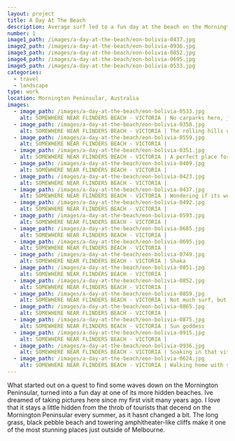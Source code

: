 ```yaml
---
layout: project
title: A Day At The Beach
description: Average surf led to a fun day at the beach on the Mornington Peninsular, Victoria, Australia.
number: 1
image1_path: /images/a-day-at-the-beach/eon-bolivia-0437.jpg
image2_path: /images/a-day-at-the-beach/eon-bolivia-0936.jpg
image3_path: /images/a-day-at-the-beach/eon-bolivia-0852.jpg
image4_path: /images/a-day-at-the-beach/eon-bolivia-0695.jpg
image5_path: /images/a-day-at-the-beach/eon-bolivia-0533.jpg
categories:
  - travel
  - landscape
type: work
location: Mornington Peninsular, Australia
images:
  - image_path: /images/a-day-at-the-beach/eon-bolivia-0533.jpg
    alt: SOMEWHERE NEAR FLINDERS BEACH - VICTORIA | No carparks here, just a walk through a locals paddock.
  - image_path: /images/a-day-at-the-beach/eon-bolivia-0358.jpg
    alt: SOMEWHERE NEAR FLINDERS BEACH - VICTORIA | The rolling hills of wild wheat end at the beautiful blue ocean.
  - image_path: /images/a-day-at-the-beach/eon-bolivia-0559.jpg
    alt: SOMEWHERE NEAR FLINDERS BEACH - VICTORIA |
  - image_path: /images/a-day-at-the-beach/eon-bolivia-0351.jpg
    alt: SOMEWHERE NEAR FLINDERS BEACH - VICTORIA | A perfect place for a picnic.
  - image_path: /images/a-day-at-the-beach/eon-bolivia-0409.jpg
    alt: SOMEWHERE NEAR FLINDERS BEACH - VICTORIA |
  - image_path: /images/a-day-at-the-beach/eon-bolivia-0423.jpg
    alt: SOMEWHERE NEAR FLINDERS BEACH - VICTORIA |
  - image_path: /images/a-day-at-the-beach/eon-bolivia-0437.jpg
    alt: SOMEWHERE NEAR FLINDERS BEACH - VICTORIA | Wondering if its worth the trek down to the beach.
  - image_path: /images/a-day-at-the-beach/eon-bolivia-0492.jpg
    alt: SOMEWHERE NEAR FLINDERS BEACH - VICTORIA |
  - image_path: /images/a-day-at-the-beach/eon-bolivia-0593.jpg
    alt: SOMEWHERE NEAR FLINDERS BEACH - VICTORIA |
  - image_path: /images/a-day-at-the-beach/eon-bolivia-0685.jpg
    alt: SOMEWHERE NEAR FLINDERS BEACH - VICTORIA |
  - image_path: /images/a-day-at-the-beach/eon-bolivia-0695.jpg
    alt: SOMEWHERE NEAR FLINDERS BEACH - VICTORIA |
  - image_path: /images/a-day-at-the-beach/eon-bolivia-0749.jpg
    alt: SOMEWHERE NEAR FLINDERS BEACH - VICTORIA | Shaka
  - image_path: /images/a-day-at-the-beach/eon-bolivia-0851.jpg
    alt: SOMEWHERE NEAR FLINDERS BEACH - VICTORIA |
  - image_path: /images/a-day-at-the-beach/eon-bolivia-0852.jpg
    alt: SOMEWHERE NEAR FLINDERS BEACH - VICTORIA |
  - image_path: /images/a-day-at-the-beach/eon-bolivia-0859.jpg
    alt: SOMEWHERE NEAR FLINDERS BEACH - VICTORIA | Not much surf, but always time for a swim in the crystal clear rockpools
  - image_path: /images/a-day-at-the-beach/eon-bolivia-0865.jpg
    alt: SOMEWHERE NEAR FLINDERS BEACH - VICTORIA |
  - image_path: /images/a-day-at-the-beach/eon-bolivia-0875.jpg
    alt: SOMEWHERE NEAR FLINDERS BEACH - VICTORIA | Sun goddess
  - image_path: /images/a-day-at-the-beach/eon-bolivia-0915.jpg
    alt: SOMEWHERE NEAR FLINDERS BEACH - VICTORIA |
  - image_path: /images/a-day-at-the-beach/eon-bolivia-0936.jpg
    alt: SOMEWHERE NEAR FLINDERS BEACH - VICTORIA | Soaking in that vitamin-sea.
  - image_path: /images/a-day-at-the-beach/eon-bolivia-0624.jpg
    alt: SOMEWHERE NEAR FLINDERS BEACH - VICTORIA | Walking home with salty skin, bare-feet and all that ocean energy.
---
```


What started out on a quest to find some waves down on the Mornington Peninsular, turned into a fun day at one of its more hidden beaches. Ive dreamed of taking pictures here since my first visit many years ago. I love that it stays a little hidden from the throb of tourists that decend on the Mornington Peninsular every summer, as it hasnt changed a bit. The long grass, black pebble beach and towering amphitheater-like cliffs make it one of the most stunning places just outside of Melbourne.
